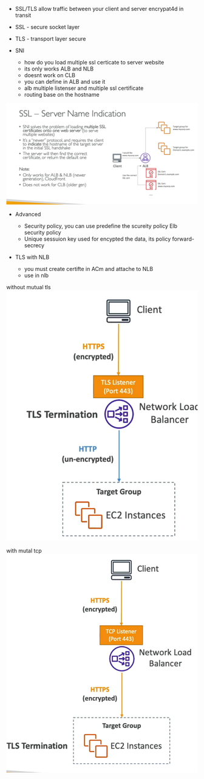 

- SSL/TLS allow traffic between your client and server encrypat4d in transit
- SSL - secure socket layer
- TLS - transport layer secure

- SNI
    - how do you load multiple ssl certicate to server website
    - its only works ALB and NLB
    - doesnt work on CLB
    - you can define in ALB and use it
    - alb multiple listenser and multiple ssl certificate
    - routing base on the hostname



<img src="img/9.1.png" />


- Advanced
    - Security policy, you can use predefine the scureity policy Elb security policy
    - Unique sessuion key used for encypted the data, its policy forward-secrecy


- TLS with NLB
    - you must create certifte in ACm and attache to NLB
    - use in nlb

without mutual tls
<img src="img/9.2.png" />

with mutal tcp 
<img src="img/9.3.png" />